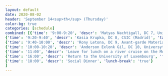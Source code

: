 ```yaml
---
layout: default
date: 2020-08-02
header: 'September 14<sup>th</sup> (Thursday)'
color-bg: true
categories: [schedule]
combined: [{'time': '9:00-9:20', 'descr': 'Matyas Nachtigall, DC 7, University of Luxembourg' , 'session': '3) Applications', 'talk': 'true'},
{'time': '9:20-9:40', 'descr': 'Kasia Krupka, DC 8, CSIC (Madrid)', 'talk': 'true'},
{'time': '9:40-10:00', 'descr': 'Rony Letona, DC 9, Avant-garde Materials Simulations', 'talk': 'true'},
{'time': '10:00-10:20', 'descr': 'Anderson Exlonk Gil, DC 10, Universytet Miklaja (Kopernika, Torun)', 'talk': 'true'},
{'time': '11:00', 'descr': 'Leave for lunch on a river cruise on the Moselle', 'fun': 'true'},
{'time': '16:00', 'descr': 'Return to the University of Luxembourg', 'fun': 'true'},
{'time': '18:00', 'descr': 'Social Dinner', 'lunch-break': 'true'}
]
---
```

